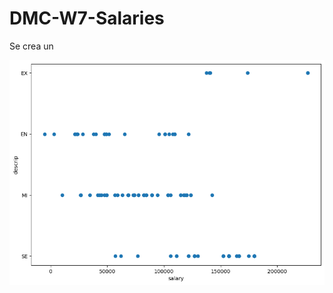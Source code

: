 # DMC-W7-Salaries

Se crea un 

<img width="700" alt="1" src="https://raw.githubusercontent.com/Davidmcii/DMC-W7-Salaries/main/3-Plots/Result_salary_expertise.png">

